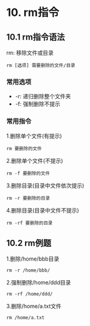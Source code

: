 # 10. rm指令

## 10.1 rm指令语法
rm: 移除文件或目录

```
rm [选项] 需要删除的文件/目录
```

### 常用选项
* -r: 递归删除整个文件夹
* -f: 强制删除不提示

### 常用指令
1.删除单个文件(有提示)
```
rm 要删除的文件
```

2.删除单个文件(不提示)
```
rm -f 要删除的文件
```

3.删除目录(目录中文件依次提示)
```
rm -r 要删除的目录
```

4.删除目录(目录中文件不提示)
```
rm -rf 要删除的目录
```

## 10.2 rm例题
1.删除/home/bbb目录
```shell script
rm -r /home/bbb/
```

2.强制删除/home/ddd目录
```
rm -rf /home/ddd/
```

3.删除/home/a.txt文件
```
rm /home/a.txt
```


